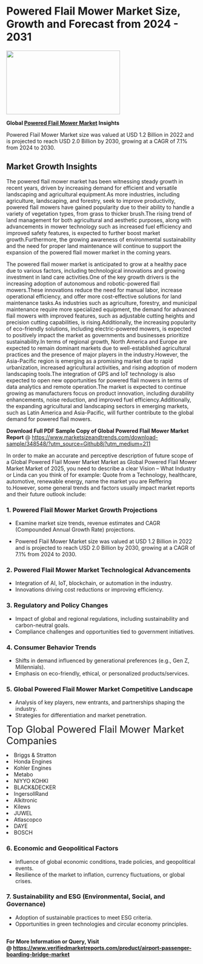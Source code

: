 <H1>Powered Flail Mower Market Size, Growth and Forecast from 2024 - 2031</H1><img class="aligncenter size-medium wp-image-584254" src="https://thirdeyenews.in/wp-content/uploads/2024/09/Global-Market-Research-300x168.jpeg" alt="" width="300" height="168" /><p><strong>Global&nbsp;<a href="https://www.marketsizeandtrends.com/download-sample/348548/?utm_source=Github8j?utm_medium=211">Powered Flail Mower Market</a> Insights</strong></p><p>Powered Flail Mower Market size was valued at USD 1.2 Billion in 2022 and is projected to reach USD 2.0 Billion by 2030, growing at a CAGR of 7.1% from 2024 to 2030.</p><p><h2>Market Growth Insights</h2> <p>The powered flail mower market has been witnessing steady growth in recent years, driven by increasing demand for efficient and versatile landscaping and agricultural equipment.As more industries, including agriculture, landscaping, and forestry, seek to improve productivity, powered flail mowers have gained popularity due to their ability to handle a variety of vegetation types, from grass to thicker brush.The rising trend of land management for both agricultural and aesthetic purposes, along with advancements in mower technology such as increased fuel efficiency and improved safety features, is expected to further boost market growth.Furthermore, the growing awareness of environmental sustainability and the need for proper land maintenance will continue to support the expansion of the powered flail mower market in the coming years.</p> <p>The powered flail mower market is anticipated to grow at a healthy pace due to various factors, including technological innovations and growing investment in land care activities.One of the key growth drivers is the increasing adoption of autonomous and robotic-powered flail mowers.These innovations reduce the need for manual labor, increase operational efficiency, and offer more cost-effective solutions for land maintenance tasks.As industries such as agriculture, forestry, and municipal maintenance require more specialized equipment, the demand for advanced flail mowers with improved features, such as adjustable cutting heights and precision cutting capabilities, is rising.Additionally, the increasing popularity of eco-friendly solutions, including electric-powered mowers, is expected to positively impact the market as governments and businesses prioritize sustainability.In terms of regional growth, North America and Europe are expected to remain dominant markets due to well-established agricultural practices and the presence of major players in the industry.However, the Asia-Pacific region is emerging as a promising market due to rapid urbanization, increased agricultural activities, and rising adoption of modern landscaping tools.The integration of GPS and IoT technology is also expected to open new opportunities for powered flail mowers in terms of data analytics and remote operation.The market is expected to continue growing as manufacturers focus on product innovation, including durability enhancements, noise reduction, and improved fuel efficiency.Additionally, the expanding agricultural and landscaping sectors in emerging markets, such as Latin America and Asia-Pacific, will further contribute to the global demand for powered flail mowers.<p><span class=""><strong>Download Full PDF Sample Copy of Global Powered Flail Mower Market Report</strong> @ <a href="https://www.marketsizeandtrends.com/download-sample/348548/?utm_source=Github8j?utm_medium=211" target="_blank">https://www.marketsizeandtrends.com/download-sample/348548/?utm_source=Github8j?utm_medium=211</a></span></p><p>In order to make an accurate and perceptive description of future scope of a Global&nbsp;Powered Flail Mower Market Market as Global&nbsp;Powered Flail Mower Market Market of 2025, you need to describe a clear Vision &ndash; What Industry or Linda can you think of for example: Quote from a Technology, healthcare, automotive, renewable energy, name the market you are Reffering to.However, some general trends and factors usually impact market reports and their future outlook include:</p><h3>1.&nbsp;<strong>Powered Flail Mower Market Growth Projections</strong></h3><ul><li>Examine market size trends, revenue estimates and CAGR (Compounded Annual Growth Rate) projections.</li><li><p>Powered Flail Mower Market size was valued at USD 1.2 Billion in 2022 and is projected to reach USD 2.0 Billion by 2030, growing at a CAGR of 7.1% from 2024 to 2030.</p></li></ul><h3>2.&nbsp;<strong>Powered Flail Mower Market Technological Advancements</strong></h3><ul><li>Integration of AI, IoT, blockchain, or automation in the industry.</li><li>Innovations driving cost reductions or improving efficiency.</li></ul><h3>3.&nbsp;<strong>Regulatory and Policy Changes</strong></h3><ul><li>Impact of global and regional regulations, including sustainability and carbon-neutral goals.</li><li>Compliance challenges and opportunities tied to government initiatives.</li></ul><h3>4.&nbsp;<strong>Consumer Behavior Trends</strong></h3><ul><li>Shifts in demand influenced by generational preferences (e.g., Gen Z, Millennials).</li><li>Emphasis on eco-friendly, ethical, or personalized products/services.</li></ul><h3>5.&nbsp;<strong>Global Powered Flail Mower Market Competitive Landscape</strong></h3><ul><li>Analysis of key players, new entrants, and partnerships shaping the industry.</li><li>Strategies for differentiation and market penetration.</li></ul><p data-pm-slice="1 1 []"><span style="color: inherit; font-family: inherit; font-size: 25px;">Top Global Powered Flail Mower Market Companies</span></p><div class="" data-test-id=""><p><li>Briggs & Stratton</li><li> Honda Engines</li><li> Kohler Engines</li><li> Metabo</li><li> NIYYO KOHKI</li><li> BLACK&DECKER</li><li> IngersollRand</li><li> Alkitronic</li><li> Kilews</li><li> JUWEL</li><li> Atlascopco</li><li> DAYE</li><li> BOSCH</li></p></div><h3>6.&nbsp;<strong>Economic and Geopolitical Factors</strong></h3><ul><li>Influence of global economic conditions, trade policies, and geopolitical events.</li><li>Resilience of the market to inflation, currency fluctuations, or global crises.</li></ul><h3>7.&nbsp;<strong>Sustainability and ESG (Environmental, Social, and Governance)</strong></h3><ul><li>Adoption of sustainable practices to meet ESG criteria.</li><li>Opportunities in green technologies and circular economy principles.</li></ul><h2><strong style="font-size: 14px;">For More Information or Query, Visit @&nbsp;</strong><a style="background-color: #ffffff; font-size: 14px;" href="https://www.marketsizeandtrends.com/report/powered-flail-mower-market/" target="_blank">https://www.verifiedmarketreports.com/product/airport-passenger-boarding-bridge-market</a></h2>